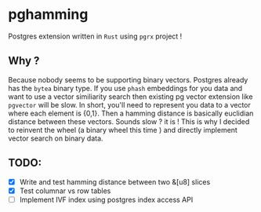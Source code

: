 # pghamming

Postgres extension written in `Rust` using `pgrx` project ! 

## Why ? 
Because nobody seems to be supporting binary vectors. Postgres already has the `bytea` binary type. If you use `phash` embeddings for you data and want to use a vector similiarity search then existing pg vector extension like `pgvector` will be slow. In short, you'll need to represent you data to a vector<float> where each element is {0,1}. Then a hamming distance is basically euclidian distance between these vectors. Sounds slow ? it is ! This is why I decided to reinvent the wheel (a binary wheel this time ) and directly implement vector search on binary data.


## TODO:
- [x] Write and test hamming distance between two &[u8] slices
- [x] Test columnar vs row  tables
- [ ] Implement IVF index using postgres index access API
